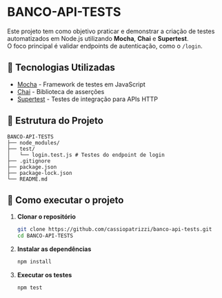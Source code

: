 # BANCO-API-TESTS

Este projeto tem como objetivo praticar e demonstrar a criação de testes automatizados em Node.js utilizando **Mocha**, **Chai** e **Supertest**.  
O foco principal é validar endpoints de autenticação, como o `/login`.

## 📌 Tecnologias Utilizadas
- [Mocha](https://mochajs.org/) - Framework de testes em JavaScript  
- [Chai](https://www.chaijs.com/) - Biblioteca de asserções  
- [Supertest](https://github.com/ladjs/supertest) - Testes de integração para APIs HTTP 

## 📂 Estrutura do Projeto
```
BANCO-API-TESTS
├── node_modules/
├── test/
│   └── login.test.js # Testes do endpoint de login
├── .gitignore
├── package.json
├── package-lock.json
└── README.md
```

## 🚀 Como executar o projeto

1. **Clonar o repositório**
    ```bash
    git clone https://github.com/cassiopatrizzi/banco-api-tests.git
    cd BANCO-API-TESTS
    ```

2. **Instalar as dependências**
    ```bash
    npm install
    ```

3. **Executar os testes**
    ```bash
    npm test
    ```